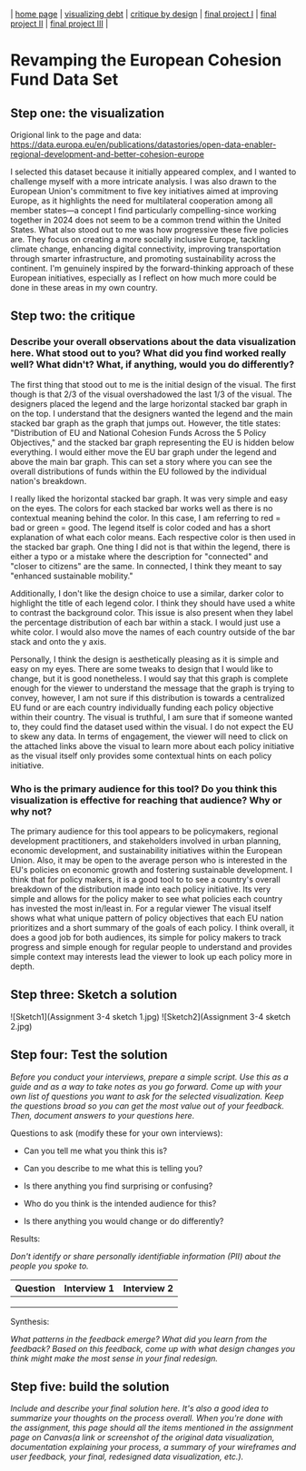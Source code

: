 | [home page](https://vincentwang510.github.io/Vincent-Wang-Telling-Stories-With-Data/) | [visualizing debt](visualizing-government-debt) | [critique by design](critique-by-design) | [final project I](final-project-part-one) | [final project II](final-project-part-two) | [final project III](final-project-part-three) |

# Revamping the European Cohesion Fund Data Set  

## Step one: the visualization

Origional link to the page and data: https://data.europa.eu/en/publications/datastories/open-data-enabler-regional-development-and-better-cohesion-europe

I selected this dataset because it initially appeared complex, and I wanted to challenge myself with a more intricate analysis. I was also drawn to the European Union's commitment to five key initiatives aimed at improving Europe, as it highlights the need for multilateral cooperation among all member states—a concept I find particularly compelling-since working together in 2024 does not seem to be a common trend within the United States. What also stood out to me was how progressive these five policies are. They focus on creating a more socially inclusive Europe, tackling climate change, enhancing digital connectivity, improving transportation through smarter infrastructure, and promoting sustainability across the continent. I'm genuinely inspired by the forward-thinking approach of these European initiatives, especially as I reflect on how much more could be done in these areas in my own country.

## Step two: the critique
### Describe your overall observations about the data visualization here.  What stood out to you?  What did you find worked really well?  What didn't?  What, if anything, would you do differently?   

The first thing that stood out to me is the initial design of the visual. The first though is that 2/3 of the visual overshadowed the last 1/3 of the visual. The designers placed the legend and the large horizontal stacked bar graph in on the top. I understand that the designers wanted the legend and the main stacked bar graph as the graph that jumps out. However, the title states:  "Distribution of EU and National Cohesion Funds Across the 5 Policy Objectives," and the stacked bar graph representing the EU is hidden below everything. I would either move the EU bar graph under the legend and above the main bar graph. This can set a story where you can see the overall distributions of funds within the EU followed by the individual nation's breakdown. 

I really liked the horizontal stacked bar graph. It was very simple and easy on the eyes. The colors for each stacked bar works well as there is no contextual meaning behind the color. In this case, I am referring to red = bad or green = good. The legend itself is color coded and has a short explanation of what each color means. Each respective color is then used in the stacked bar graph. One thing I did not is that within the legend, there is either a typo or a mistake where the description for "connected" and "closer to citizens" are the same. In connected, I think they meant to say "enhanced sustainable mobility." 

Additionally, I don't like the design choice to use a similar, darker color to highlight the title of each legend color. I think they should have used a white to contrast the background color. This issue is also present when they label the percentage distribution of each bar within a stack. I would just use a white color. I would also move the names of each country outside of the bar stack and onto the y axis. 

Personally, I think the design is aesthetically pleasing as it is simple and easy on my eyes. There are some tweaks to design that I would like to change, but it is good nonetheless. I would say that this graph is complete enough for the viewer to understand the message that the graph is trying to convey, however, I am not sure if this distribution is towards a centralized EU fund or are each country individually funding each policy objective within their country. The visual is truthful, I am sure that if someone wanted to, they could find the dataset used within the visual. I do not expect the EU to skew any data. In terms of engagement, the viewer will need to click on the attached links above the visual to learn more about each policy initiative as the visual itself only provides some contextual hints on each policy initiative. 

### Who is the primary audience for this tool?  Do you think this visualization is effective for reaching that audience?  Why or why not? 

The primary audience for this tool appears to be policymakers, regional development practitioners, and stakeholders involved in urban planning, economic development, and sustainability initiatives within the European Union. Also, it may be open to the average person who is interested in the EU's policies on economic growth and fostering sustainable development. I think that for policy makers, it is a good tool to to see a country's overall breakdown of the distribution made into each policy initiative. Its very simple and allows for the policy maker to see what policies each country has invested the most in/least in. For a regular viewer The visual itself shows what what unique pattern of policy objectives that each EU nation prioritizes and a short summary of the goals of each policy. I think overall, it does a good job for both audiences, its simple for policy makers to track progress and simple enough for regular people to understand and provides simple context may interests lead the viewer to look up each policy more in depth. 

## Step three: Sketch a solution

![Sketch1](Assignment 3-4 sketch 1.jpg)
![Sketch2](Assignment 3-4 sketch 2.jpg)

## Step four: Test the solution

_Before you conduct your interviews, prepare a simple script.  Use this as a guide and as a way to take notes as you go forward. Come up with your own list of questions you want to ask for the selected visualization. Keep the questions broad so you can get the most value out of your feedback. Then, document answers to your questions here._

Questions to ask (modify these for your own interviews): 

- Can you tell me what you think this is?

- Can you describe to me what this is telling you?

- Is there anything you find surprising or confusing?

- Who do you think is the intended audience for this?

- Is there anything you would change or do differently?

Results: 

_Don't identify or share personally identifiable information (PII) about the people you spoke to._


| Question | Interview 1 | Interview 2 |
|----------|-------------|-------------|
|          |             |             |
|          |             |             |
|          |             |             |

Synthesis: 

_What patterns in the feedback emerge?  What did you learn from the feedback?  Based on this feedback, come up with what design changes you think might make the most sense in your final redesign._

## Step five: build the solution

_Include and describe your final solution here. It's also a good idea to summarize your thoughts on the process overall. When you're done with the assignment, this page should all the items mentioned in the assignment page on Canvas(a link or screenshot of the original data visualization, documentation explaining your process, a summary of your wireframes and user feedback, your final, redesigned data visualization, etc.)._

